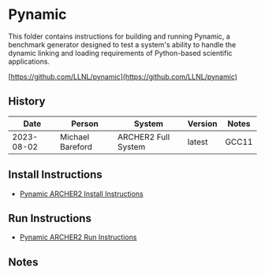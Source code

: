Pynamic
=======

This folder contains instructions for building and running Pynamic, a benchmark generator designed
to test a system's ability to handle the dynamic linking and loading requirements of Python-based
scientific applications.

[https://github.com/LLNL/pynamic](https://github.com/LLNL/pynamic)

History
-------

 Date | Person | System | Version | Notes
 ---- | ------ | ------ | ------- | -----
 2023-08-02 | Michael Bareford | ARCHER2 Full System | latest | GCC11

Install Instructions
--------------------

* [Pynamic ARCHER2 Install Instructions](build_pynamic_archer2_gcc11.md)

Run Instructions
----------------

* [Pynamic ARCHER2 Run Instructions](run_pynamic_archer2_gcc11.md)

Notes
-----
